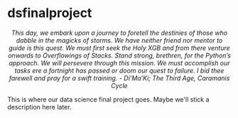 # dsfinalproject
<p align="center"><i>
This day, we embark upon a journey to foretell the destinies of those who dabble in the magicks of storms. We have neither friend nor mentor to guide is this quest. We must first seek the Holy XGB and from there venture onwards to Overflowings of Stacks. Stand strong, brethren, for the Python’s approach. We will persevere through this mission. We must accomplish our tasks ere a fortnight has passed or doom our quest to failure. I bid thee farewell and pray for a swift training. - Di’Ma’Ki; The Third Age, Caramanis Cycle</i>
</p>

This is where our data science final project goes. Maybe we'll stick a description here later.

